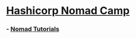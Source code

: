 # [Hashicorp Nomad Camp](https://www.nomadproject.io/docs)

### - [Nomad Tutorials](https://learn.hashicorp.com/nomad)
